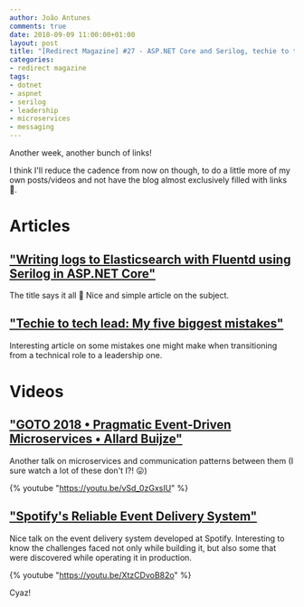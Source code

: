 ```yaml
---
author: João Antunes
comments: true
date: 2018-09-09 11:00:00+01:00
layout: post
title: "[Redirect Magazine] #27 - ASP.NET Core and Serilog, techie to tech lead, microservices and messaging"
categories:
- redirect magazine
tags:
- dotnet
- aspnet
- serilog
- leadership
- microservices
- messaging
---
```


Another week, another bunch of links!

I think I'll reduce the cadence from now on though, to do a little more of my own posts/videos and not have the blog almost exclusively filled with links 🙂.

# Articles
## ["Writing logs to Elasticsearch with Fluentd using Serilog in ASP.NET Core"](https://andrewlock.net/writing-logs-to-elasticsearch-with-fluentd-using-serilog-in-asp-net-core/)
The title says it all 🙂 Nice and simple article on the subject.
<br/>
## ["Techie to tech lead: My five biggest mistakes"](https://www.thoughtworks.com/insights/blog/techie-tech-lead-my-5-biggest-mistakes)
Interesting article on some mistakes one might make when transitioning from a technical role to a leadership one.
<br/>
# Videos
## ["GOTO 2018 • Pragmatic Event-Driven Microservices • Allard Buijze"](https://youtu.be/vSd_0zGxsIU)
Another talk on microservices and communication patterns between them (I sure watch a lot of these don't I?! 😛)

{% youtube "https://youtu.be/vSd_0zGxsIU" %}
<br/>
## ["Spotify's Reliable Event Delivery System"](https://youtu.be/XtzCDvoB82o)
Nice talk on the event delivery system developed at Spotify. Interesting to know the challenges faced not only while building it, but also some that were discovered while operating it in production.

{% youtube "https://youtu.be/XtzCDvoB82o" %}
<br/>


Cyaz!